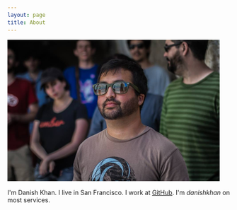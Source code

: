 ```yaml
---
layout: page
title: About
---
```


<img src="/public/current_picture.jpg" alt="color photo ftl" width="480" height="320" />

<p>I'm Danish Khan. I live in San Francisco. I work at <a href="https://github.com">GitHub</a>.  I'm <em>danishkhan</em> on most services.</p>
